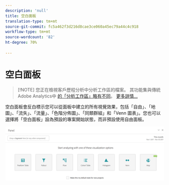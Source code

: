```yaml
---
description: 'null'
title: 空白面板
translation-type: tm+mt
source-git-commit: fc5a462f3d216d8cae3ce060a45ec79a44c4c918
workflow-type: tm+mt
source-wordcount: '82'
ht-degree: 70%

---
```



# 空白面板

>[!NOTE] 您正在檢視客戶歷程分析中分析工作區的檔案。 其功能集與傳統Adobe Analytics中 [的「分析工作區」略有不同](https://docs.adobe.com/content/help/zh-Hant/analytics/analyze/analysis-workspace/home.html)。 [更多詳情...](/help/getting-started/cja-aa.md)

空白面板會反白標示您可以從面板中建立的所有視覺效果，包括「自由」、「地圖」、「流失」、「流量」、「色階分佈圖」、「同類群組」和「Venn 圖表」。您也可以選擇將「空白面板」設為預設的專案開始狀態，而非預設使用自由面板。

![](assets/blank_panel.png)

